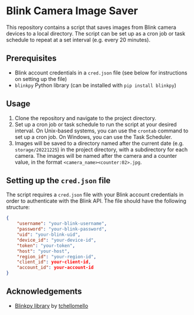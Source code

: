 # Blink Camera Image Saver

This repository contains a script that saves images from Blink camera devices to a local directory. The script can be set up as a cron job or task schedule to repeat at a set interval (e.g. every 20 minutes).

## Prerequisites

- Blink account credentials in a `cred.json` file (see below for instructions on setting up the file)
- `blinkpy` Python library (can be installed with `pip install blinkpy`)

## Usage

1. Clone the repository and navigate to the project directory.
2. Set up a cron job or task schedule to run the script at your desired interval. On Unix-based systems, you can use the `crontab` command to set up a cron job. On Windows, you can use the Task Scheduler.
3. Images will be saved to a directory named after the current date (e.g. `storage/20221225`) in the project directory, with a subdirectory for each camera. The images will be named after the camera and a counter value, in the format `<camera_name><counter:02>.jpg`.

## Setting up the `cred.json` file

The script requires a `cred.json` file with your Blink account credentials in order to authenticate with the Blink API. The file should have the following structure:

```json
{
    "username": "your-blink-username",
    "password": "your-blink-password",
    "uid": "your-blink-uid",
    "device_id": "your-device-id",
    "token": "your-token",
    "host": "your-host",
    "region_id": "your-region-id",
    "client_id": your-client-id,
    "account_id": your-account-id
}
```


## Acknowledgements

- [Blinkpy library](https://github.com/fronzbot/blinkpy) by [tchellomello](https://github.com/fronzbot)